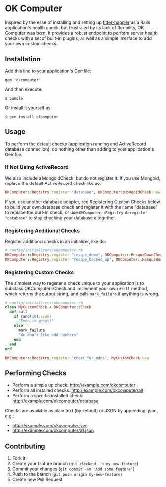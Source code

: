 # OK Computer

Inspired by the ease of installing and setting up [fitter-happier] as a Rails
application's health check, but frustrated by its lack of flexibility, OK
Computer was born. It provides a robust endpoint to perform server health
checks with a set of built-in plugins, as well as a simple interface to add
your own custom checks.

## Installation

Add this line to your application's Gemfile:

    gem 'okcomputer'

And then execute:

    $ bundle

Or install it yourself as:

    $ gem install okcomputer

## Usage

To perform the default checks (application running and ActiveRecord database
connection), do nothing other than adding to your application's Gemfile.

### If Not Using ActiveRecord

We also include a MongoidCheck, but do not register it. If you use Mongoid,
replace the default ActiveRecord check like so:

```ruby
OKComputer::Registry.register "database", OKComputer::MongoidCheck.new
```

If you use another database adapter, see Registering Custom Checks below to
build your own database check and register it with the name "database" to
replace the built-in check, or use `OKComputer::Registry.deregister "database"`
to stop checking your database altogether.

### Registering Additional Checks

Register additional checks in an initializer, like do:

```ruby
# config/initializers/okcomputer.rb
OKComputer::Registry.register "resque_down", OKComputer::ResqueDownCheck.new
OKComputer::Registry.register "resque_backed_up", OKComputer::ResqueBackedUpCheck.new("critical", 100)
```

### Registering Custom Checks

The simplest way to register a check unique to your application is to subclass
OKComputer::Check and implement your own `#call` method, which returns the
output string, and calls `mark_failure` if anything is wrong.

```ruby
# config/initializers/okcomputer.rb
class MyCustomCheck < OKComputer::Check
  def call
    if rand(10).even?
      "Even is great!"
    else
      mark_failure
      "We don't like odd numbers"
    end
  end
end

OKComputer::Registry.register "check_for_odds", MyCustomCheck.new
```

## Performing Checks

* Perform a simple up check: http://example.com/okcomputer
* Perform all installed checks: http://example.com/okcomputer/all
* Perform a specific installed check: http://example.com/okcomputer/database

Checks are available as plain text (by default) or JSON by appending .json, e.g.:
* http://example.com/okcomputer.json
* http://example.com/okcomputer/all.json

## Contributing

1. Fork it
2. Create your feature branch (`git checkout -b my-new-feature`)
3. Commit your changes (`git commit -am 'Add some feature'`)
4. Push to the branch (`git push origin my-new-feature`)
5. Create new Pull Request

[fitter-happier]:https://rubygems.org/gems/fitter-happier
